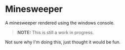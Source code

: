 # Minesweeper

A minesweeper rendered using the windows console.

> **NOTE:** This is still a work in progress.

Not sure why I'm doing this, just thought it would be fun.